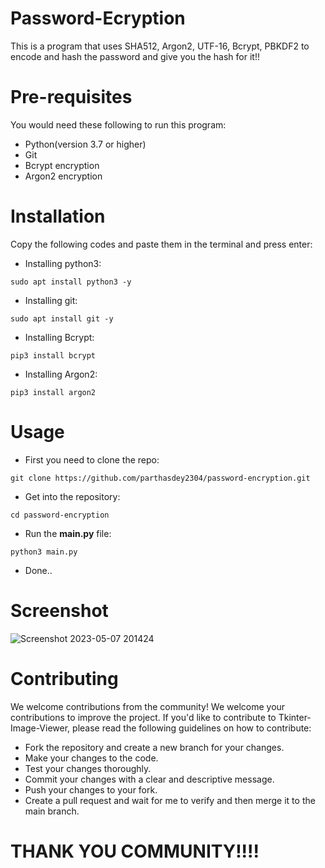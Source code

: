 # Password-Ecryption
This is a program that uses SHA512, Argon2, UTF-16, Bcrypt, PBKDF2 to encode and hash the password and give you the hash for it!!

# Pre-requisites
You would need these following to run this program:
+ Python(version 3.7 or higher)
+ Git
+ Bcrypt encryption
+ Argon2 encryption

# Installation
Copy the following codes and paste them in the terminal and press enter:
+ Installing python3:
```
sudo apt install python3 -y
```

+ Installing git:
```
sudo apt install git -y
```

+ Installing Bcrypt:
```
pip3 install bcrypt
```

+ Installing Argon2:
```
pip3 install argon2
```

# Usage
+ First you need to clone the repo:
```
git clone https://github.com/parthasdey2304/password-encryption.git
```

+ Get into the repository:
```
cd password-encryption
```

+ Run the **main.py** file:
```
python3 main.py
```

+ Done..

# Screenshot
![Screenshot 2023-05-07 201424](https://user-images.githubusercontent.com/131694386/236684909-780d82e5-0802-48b0-839c-6ea79ad47572.png)

# Contributing
We welcome contributions from the community! We welcome your contributions to improve the project. If you'd like to contribute to Tkinter-Image-Viewer, please read the following guidelines on how to contribute:
+ Fork the repository and create a new branch for your changes.
+ Make your changes to the code.
+ Test your changes thoroughly.
+ Commit your changes with a clear and descriptive message.
+ Push your changes to your fork.
+ Create a pull request and wait for me to verify and then merge it to the main branch.

# THANK YOU COMMUNITY!!!!
 
